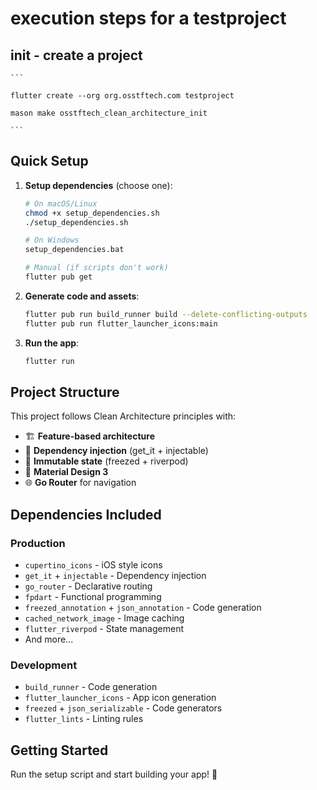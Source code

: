 # execution steps for a testproject

## init - create a project

    ```

    flutter create --org org.osstftech.com testproject

    mason make osstftech_clean_architecture_init

    ```

## Quick Setup

1. **Setup dependencies** (choose one):
   ```bash
   # On macOS/Linux
   chmod +x setup_dependencies.sh
   ./setup_dependencies.sh
   
   # On Windows
   setup_dependencies.bat
   
   # Manual (if scripts don't work)
   flutter pub get
   ```

2. **Generate code and assets**:
   ```bash
   flutter pub run build_runner build --delete-conflicting-outputs
   flutter pub run flutter_launcher_icons:main
   ```

3. **Run the app**:
   ```bash
   flutter run
   ```

## Project Structure

This project follows Clean Architecture principles with:
- 🏗️ **Feature-based architecture**
- 🔄 **Dependency injection** (get_it + injectable)
- 🧊 **Immutable state** (freezed + riverpod)
- 🎨 **Material Design 3**
- 🌐 **Go Router** for navigation

## Dependencies Included

### Production
- `cupertino_icons` - iOS style icons
- `get_it` + `injectable` - Dependency injection
- `go_router` - Declarative routing
- `fpdart` - Functional programming
- `freezed_annotation` + `json_annotation` - Code generation
- `cached_network_image` - Image caching
- `flutter_riverpod` - State management
- And more...

### Development
- `build_runner` - Code generation
- `flutter_launcher_icons` - App icon generation
- `freezed` + `json_serializable` - Code generators
- `flutter_lints` - Linting rules

## Getting Started

Run the setup script and start building your app! 🚀